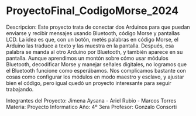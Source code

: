 # ProyectoFinal_CodigoMorse_2024

Descripcion:
Este proyecto trata de conectar dos Arduinos para que puedan enviarse y recibir mensajes usando Bluetooth, código Morse y pantallas LCD. La idea es que, con un botón, metés palabras en código Morse, el Arduino las traduce a texto y las muestra en la pantalla. Después, esa palabra se manda al otro Arduino por Bluetooth, y también aparece en su pantalla.
Aunque aprendimos un montón sobre cómo usar módulos Bluetooth, decodificar Morse y manejar señales digitales, no logramos que el Bluetooth funcione como esperábamos. Nos complicamos bastante con cosas como configurar los módulos en modo maestro y esclavo, y ajustar bien el código, pero igual quedó un proyecto interesante para seguir trabajando.

Integrantes del Proyecto: Jimena Aysana - Ariel Rubio - Marcos Torres
Materia: Proyecto Informatico
Año: 4º 3era
Profesor: Gonzalo Consorti
